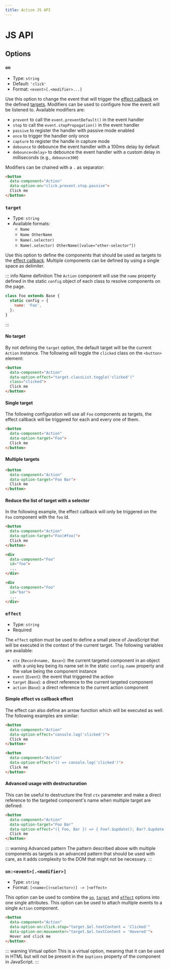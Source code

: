 ```yaml
---
title: Action JS API
---
```


# JS API

## Options

### `on`

- Type: `string`
- Default: `'click'`
- Format: `<event>[.<modifier>...]`

Use this option to change the event that will trigger the [effect callback](#effect) on the defined [targets](#target). Modifiers can be used to configure how the event will be listened to. Available modifiers are:

- `prevent` to call the `event.preventDefault()` in the event handler
- `stop` to call the `event.stopPropagation()` in the event handler
- `passive` to register the handler with passive mode enabled
- `once` to trigger the handler only once
- `capture` to register the handle in capture mode
- `debounce` to debounce the event handler with a 100ms delay by default
- `debounce<delay>` to debounce the event handler with a custom delay in milliseconds (e.g., `debounce300`)

Modifiers can be chained with a `.` as separator:

```html {3}
<button
  data-component="Action"
  data-option-on="click.prevent.stop.passive">
  Click me
</button>
```

### `target`

- Type: `string`
- Available formats:
  - `Name`
  - `Name OtherName`
  - `Name(.selector)`
  - `Name(.selector) OtherName([value="other-selector"])`

Use this option to define the components that should be used as targets to the [effect callback](#effect). Multiple components can be defined by using a single space as delimiter.

::: info Name definition
The `Action` component will use the `name` property defined in the static `config` object of each class to resolve components on the page.

```js {3}
class Foo extends Base {
  static config = {
    name: 'Foo',
  };
}
```
:::

#### No target

By not defining the `target` option, the default target will be the current `Action` instance. The following will toggle the `clicked` class on the `<button>` element:

```html
<button
  data-component="Action"
  data-option-effect="target.classList.toggle('clicked')"
  class="clicked">
  Click me
</button>
```

#### Single target

The following configuration will use all `Foo` components as targets, the effect callback will be triggered for each and every one of them.

```html {3}
<button
  data-component="Action"
  data-option-target="Foo">
  Click me
</button>
```

#### Multiple targets

```html {3}
<button
  data-component="Action"
  data-option-target="Foo Bar">
  Click me
</button>
```

#### Reduce the list of target with a selector

In the following example, the effect callback will only be triggered on the `Foo` component with the `foo` id.

```html {3,9}
<button
  data-component="Action"
  data-option-target="Foo(#foo)">
  Click me
</button>

<div
  data-component="Foo"
  id="foo">
  ...
</div>

<div
  data-component="Foo"
  id="bar">
  ...
</div>
```


### `effect`

- Type: `string`
- Required

The `effect` option must be used to define a small piece of JavaScript that will be executed in the context of the current target. The following variables are available:

- `ctx` (`Record<name, Base>`): the current targeted component in an object with a uniq key being its name set in the static `config.name` property and the value being the component instance
- `event` (`Event`): the event that triggered the action
- `target` (`Base`): a direct reference to the current targeted component
- `action` (`Base`): a direct reference to the current action component

#### Simple effect vs callback effect

The effect can also define an arrow function which will be executed as well. The following examples are similar:

```html {3,9}
<button
  data-component="Action"
  data-option-effect="console.log('clicked')">
  Click me
</button>

<button
  data-component="Action"
  data-option-effect="() => console.log('clicked')">
  Click me
</button>
```

#### Advanced usage with destructuration

This can be useful to destructure the first `ctx` parameter and make a direct reference to the targeted component's name when multiple target are defined:

```html {3,4}
<button
  data-component="Action"
  data-option-target="Foo Bar"
  data-option-effect="({ Foo, Bar }) => { Foo?.$update(); Bar?.$update() }">
  Click me
</button>
```

::: warning Advanced pattern
The pattern described above with multiple components as targets is an advanced pattern that should be used with care, as it adds complexity to the DOM that might not be necessary.
:::

### `on:<event>[.<modifier>]`

- Type: `string`
- Format: `[<name>[(<selector>)] -> ]<effect>`

This option can be used to combine the [`on`](#on), [`target`](#target) and [`effect`](#effect) options into one single attributes. This option can be used to attach multiple events to a single `Action` component.

```html {3}
<button
  data-component="Action"
  data-option-on:click.stop="target.$el.textContent = 'Clicked'"
  data-option-on:mouseenter="target.$el.textContent = 'Hovered'">
  Hover and click me
</button>
```

::: warning Virtual option
This is a virtual option, meaning that it can be used in HTML but will not be present in the `$options` property of the component in JavaScript.
:::
